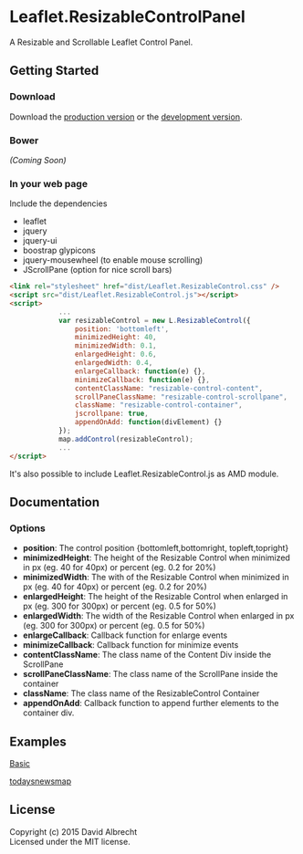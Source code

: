 # Leaflet.ResizableControlPanel

A Resizable and Scrollable Leaflet Control Panel.

## Getting Started

### Download

Download the [production version][min] or the [development version][max].

[min]: https://github.com/dalbrx/Leaflet.ResizableControl/blob/master/dist/Leaflet.ResizableControl.min.js
[max]: https://github.com/dalbrx/Leaflet.ResizableControl/blob/master/dist/Leaflet.ResizableControl.js

### Bower
_(Coming Soon)_

### In your web page

Include the dependencies

  * leaflet
  * jquery
  * jquery-ui
  * boostrap glypicons
  * jquery-mousewheel (to enable mouse scrolling)
  * JScrollPane (option for nice scroll bars)


```html
<link rel="stylesheet" href="dist/Leaflet.ResizableControl.css" />
<script src="dist/Leaflet.ResizableControl.js"></script>
<script>
            ...
    		var resizableControl = new L.ResizableControl({
                position: 'bottomleft',
                minimizedHeight: 40,
                minimizedWidth: 0.1,
                enlargedHeight: 0.6,
                enlargedWidth: 0.4,
                enlargeCallback: function(e) {},
                minimizeCallback: function(e) {},
                contentClassName: "resizable-control-content",
                scrollPaneClassName: "resizable-control-scrollpane",
                className: "resizable-control-container",
                jscrollpane: true,
                appendOnAdd: function(divElement) {}
            });
    		map.addControl(resizableControl);
            ...
</script>
```

It's also possible to include Leaflet.ResizableControl.js as AMD module.

## Documentation

### Options

  * **position**: The control position {bottomleft,bottomright, topleft,topright}
  * **minimizedHeight**: The height of the Resizable Control when minimized in px (eg. 40 for 40px) or percent (eg. 0.2 for 20%)
  * **minimizedWidth**: The with of the Resizable Control when minimized in px (eg. 40 for 40px) or percent (eg. 0.2 for 20%)
  * **enlargedHeight**: The height of the Resizable Control when enlarged in px (eg. 300 for 300px) or percent (eg. 0.5 for 50%)
  * **enlargedWidth**: The width of the Resizable Control when enlarged in px (eg. 300 for 300px) or percent (eg. 0.5 for 50%)
  * **enlargeCallback**: Callback function for enlarge events
  * **minimizeCallback**: Callback function for minimize events
  * **contentClassName**: The class name of the Content Div inside the ScrollPane
  * **scrollPaneClassName**: The class name of the ScrollPane inside the container
  * **className**: The class name of the ResizableControl Container
  * **appendOnAdd**: Callback function to append further elements to the container div.

## Examples
  [Basic][ghpage]

  [todaysnewsmap][todaysnewsmap]

  [ghpage]: http://dalbrx.github.io/Leaflet.ResizableControl
  [todaysnewsmap]: http://www.todaysnewsmap.com/region/Africa

## License
Copyright (c) 2015 David Albrecht  
Licensed under the MIT license.
